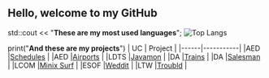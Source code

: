 ## Hello, welcome to my GitHub

std::cout << "**These are my most used languages**";
![Top Langs](https://github-readme-stats.vercel.app/api/top-langs/?username=Ruben38Esteves&theme=tokyonight&exclude_repo=Project-LCOM-MinixSurfers)

print("**And these are my projects**")
| UC   | Project   |
|------|-----------|
|AED   |[Schedules](https://github.com/Ruben38Esteves/ProjetoAEDSchedule)  |
|AED   |[Airports](https://github.com/Ruben38Esteves/ProjetoAED-TransportesAereos)   |
|LDTS  |[Javamon](https://github.com/Ruben38Esteves/Project-LDTS-Pokemon)    |
|DA    |[Trains](https://github.com/Ruben38Esteves/Project-DA-Trains)     |
|DA    |[Salesman](https://github.com/Ruben38Esteves/Project-DA-TSP)   |
|LCOM  |[Minix Surf](https://github.com/Ruben38Esteves/Project-LCOM-MinixSurfers) |
|ESOF  |[Weddit](https://github.com/Ruben38Esteves/Project-ESOF-Weddit)     |
|LTW   |[Troubld](https://github.com/Ruben38Esteves/Project-LTW-Troubld)    |
